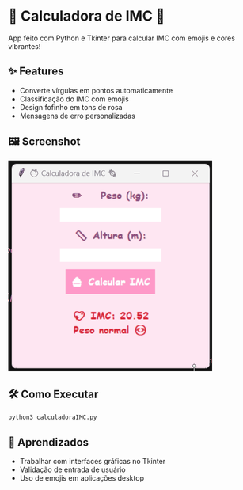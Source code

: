# 🍑 Calculadora de IMC  🍬

App feito com Python e Tkinter para calcular IMC com emojis e cores vibrantes!

## ✨ Features
- Converte vírgulas em pontos automaticamente
- Classificação do IMC com emojis
- Design fofinho em tons de rosa
- Mensagens de erro personalizadas

## 🖼️ Screenshot
![Screenshot](calculadoraIMC.gif)  

## 🛠️ Como Executar
```bash
python3 calculadoraIMC.py
```

## 🧠 Aprendizados
- Trabalhar com interfaces gráficas no Tkinter
- Validação de entrada de usuário
- Uso de emojis em aplicações desktop
